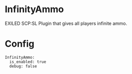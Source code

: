 # InfinityAmmo
EXILED SCP:SL Plugin that gives all players infinite ammo.

# Config
```
InfinityAmmo:
  is_enabled: true
  debug: false
```
